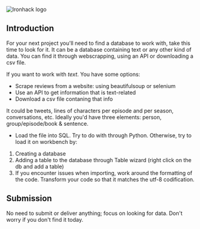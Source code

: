 ![Ironhack logo](https://i.imgur.com/1QgrNNw.png)

## Introduction

For your next project you'll need to find a database to work with, take this time to look for it. It can be a database containing text or any other kind of data. You can find it through webscrapping, using an API or downloading a csv file.  

If you want to work with *text*. You have some options:

- Scrape reviews from a website: using beautifulsoup or selenium
- Use an API to get information that is text-related
- Download a csv file contaning that info

It could be tweets, lines of characters per episode and per season, conversations, etc. Ideally you'd have three elements: person, group/episode/book & sentence.

- Load the file into SQL. Try to do with through Python. Otherwise, try to load it on workbench by:

1. Creating a database
2. Adding a table to the database through Table wizard (right click on the db and add a table)
3. If you encounter issues when importing, work around the formatting of the code. Transform your code so that it matches the utf-8 codification.

## Submission

No need to submit or deliver anything; focus on looking for data. Don't worry if you don't find it today.
